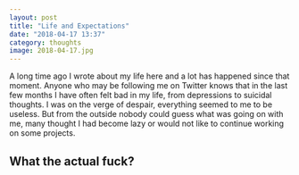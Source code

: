 ```yaml
---
layout: post
title: "Life and Expectations"
date: "2018-04-17 13:37"
category: thoughts
image: 2018-04-17.jpg
---
```

A long time ago I wrote about my life here and a lot has happened since that moment. Anyone who may be following me on Twitter knows that in the last few months I have often felt bad in my life, from depressions to suicidal thoughts. I was on the verge of despair, everything seemed to me to be useless. But from the outside nobody could guess what was going on with me, many thought I had become lazy or would not like to continue working on some projects.

## What the actual fuck?